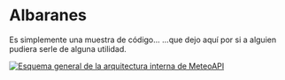 # Albaranes
 
Es simplemente una muestra de código... ...que dejo aquí por si a alguien pudiera serle de alguna utilidad.

[![Esquema general de la arquitectura interna de MeteoAPI](/Albaranes/documentacion/Esquema_general_de_la_arquitectura_interna.drawio.png)](https://github.com/JuanMuruaOlalde/Albaranes/blob/main/MeteoAPI/documentacion/Esquema_general_de_la_arquitectura_interna.drawio.png)
